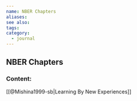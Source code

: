 ```yaml
---
name: NBER Chapters
aliases:
see also:
tags:
category:
  - journal
---
```


## NBER Chapters

### Content:
[[@Mishina1999-sb|Learning By New Experiences]]